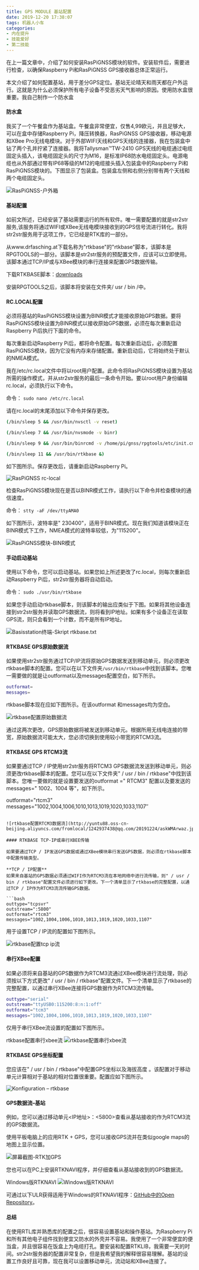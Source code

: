 ```yaml
---
title: GPS MODULE 基站配置
date: 2019-12-20 17:38:07
tags: 机器人小车
categories: 
- 内在提升
- 技能爱好
- 第二技能
---
```


在上一篇文章中，介绍了如何安装RasPiGNSS模块的软件。安装软件后，需要进行检查，以确保Raspberry Pi和RasPiGNSS GPS接收器总体正常运行。

本文介绍了如何配置基站，用于差分GPS定位。基站无论晴天和雨天都在户外运行。这就是为什么必须保护所有电子设备不受恶劣天气影响的原因。使用防水盒很重要。我自己制作一个防水盒

#### 防水盒

我买了一个午餐盒作为基站盒。午餐盒非常便宜，仅售4,99欧元，并且足够大，可以在盒中存储Raspberry Pi，降压转换器，RasPiGNSS GPS接收器，移动电源和XBee Pro无线电模块。对于外部WIFI天线和GPS天线的连接器，我在包装盒中钻了两个孔并拧紧了连接器。我将Tallysman&trade;TW-2410 GPS天线的电缆通过电缆固定头插入，该电缆固定头的尺寸为M16，是标准IP68防水电缆固定头。电源电缆也从外部通过带有IP68等级的M12的电缆接头插入包装盒中的Raspberry Pi和RasPiGNSS模块的。下图显示了包装盒。包装盒左侧和右侧分别带有两个天线和两个电缆固定头。

![RasPiGNSS-户外箱](http://yuntu88.oss-cn-beijing.aliyuncs.com/fromlocal/1242937438@qq.com/20191224/DFeffGcjfd.jpg)

#### 基站配置

如前文所述，已经安装了基站需要运行的所有软件。唯一需要配置的就是str2str服务,该服务将通过WIFI或XBee无线电模块接收到的GPS信号流进行转化。我将str2str服务用于这项工作，它已经是RTK库的一部分。

从www.drfasching.at下载名称为"rtkbase"的"rtkbase"脚本，该脚本是RPGTOOLS的一部分。该脚本是str2str服务的预配置文件，应该可以立即使用。该脚本通过TCP/IP或与XBee模块的串行连接来配置GPS数据传输。

下载RTKBASE脚本：[downloads](http://drfasching.com/downloads.html#rpgtools)

安装RPGTOOLS之后，该脚本将安装在文件夹/ usr / bin /中。
<!-- more -->
#### RC.LOCAL配置

必须将基站的RasPiGNSS模块设置为BINR模式才能接收原始GPS数据。要将RasPiGNSS模块设置为BINR模式以接收原始GPS数据，必须在每次重新启动Raspberry Pi后执行下面的命令。

每次重新启动Raspberry Pi后，都将命令配置。每次重新启动后，必须配置RasPiGNSS模块，因为它没有内存来存储配置。重新启动后，它将始终处于默认的NMEA模式。

我在/etc/rc.local文件中将以root用户配置。此命令将RasPiGNSS模块设置为基站所需的操作模式，并从str2str服务的最后一条命令开始。要以root用户身份编辑rc.local，必须执行以下命令。

命令： `sudo nano /etc/rc.local`

请在rc.local的末尾添加以下命令并保存更改。

```bash
(/bin/sleep 5 && /usr/bin/nvsctl -v reset)

(/bin/sleep 7 && /usr/bin/nvsmode -v binr)

(/bin/sleep 9 && /usr/bin/binrcmd -v /home/pi/gnss/rpgtools/etc/init.cmd)

(/bin/sleep 11 && /usr/bin/rtkbase &)
```

如下图所示。保存更改后，请重新启动Raspberry Pi。

![RasPiGNSS rc-local](http://yuntu88.oss-cn-beijing.aliyuncs.com/fromlocal/1242937438@qq.com/20191224/tEG5tFkPYj.png)

检查RasPiGNSS模块现在是否以BINR模式工作，请执行以下命令并检查模块的通信速度。

命令： `stty -aF /dev/ttyAMA0`

如下图所示，波特率是" 230400"，适用于BINR模式。现在我们知道该模块正在BINR模式下工作，NMEA模式的波特率较低，为"115200"。

![RasPiGNSS模块-BINR模式](http://yuntu88.oss-cn-beijing.aliyuncs.com/fromlocal/1242937438@qq.com/20191224/2jeWCR5dwA.jpg)

#### 手动启动基站

使用以下命令，您可以启动基站。如果您如上所述更改了rc.local，则每次重新启动Raspberry Pi后，str2str服务器将自动启动。

命令： `sudo ./usr/bin/rtkbase`

如果您手动启动rtkbase脚本，则该脚本的输出应类似于下图。如果将其他设备连接到str2str服务并读取GPS数据流，则将看到IP地址。如果有多个设备正在读取GPS流，则只会看到一个计数，而不是所有IP地址。

![Basisstation终端-Skript rtkbase.txt](http://yuntu88.oss-cn-beijing.aliyuncs.com/fromlocal/1242937438@qq.com/20191224/aPAh5THpbJ.jpg)


#### RTKBASE GPS原始数据流

如果使用str2str服务通过TCP/IP流将原始GPS数据发送到移动单元，则必须更改rtkbase脚本的配置。您可以在以下文件夹`/usr/bin/rtkbase`中找到该脚本。您唯一需要做的就是让outformat以及messages配置空白，如下所示。

```bash
outformat=
messages=
```

rtkbase脚本现在应如下图所示。在该outformat 和messages均为空白。

![rtkbase配置原始数据流](http://yuntu88.oss-cn-beijing.aliyuncs.com/fromlocal/1242937438@qq.com/20191224/4Z6fwFdEaw.jpg)


通过这两次更改，GPS原始数据将被发送到移动单元。根据所用无线电连接的带宽，原始数据流可能太大，您必须切换到使用较小带宽的RTCM3流。

#### RTKBASE GPS RTCM3流

如果要通过TCP / IP使用str2str服务将RTCM3 GPS数据流发送到移动单元，则必须更改rtkbase脚本的配置。您可以在以下文件夹" / usr / bin / rtkbase"中找到该脚本。您唯一要做的就是设置要发送的outformat =" RTCM3" 配置以及要发送的messages=" 1002、1004 等"，如下所示。

outformat="rtcm3"
messages="1002,1004,1006,1010,1013,1019,1020,1033,1107″
```

![rtkbase配置RTCM3数据流](http://yuntu88.oss-cn-beijing.aliyuncs.com/fromlocal/1242937438@qq.com/20191224/askWMArwaz.jpg)

#### RTKBASE TCP-IP或串行XBEE传输

如果要通过TCP / IP发送GPS数据或通过XBee模块串行发送GPS数据，则必须在rtkbase脚本中配置传输类型。

**TCP / IP配置**
如果来自基站的GPS数据必须通过WIFI作为RTCM3流在本地网络中进行流传输，则" / usr / bin / rtkbase"配置文件必须进行如下更改。下一个清单显示了rtkbase的完整配置，以通过TCP / IP作为RTCM3流流传输GPS数据。

```bash
outtype="tcpsvr"
outstream=":5800"
outformat="rtcm3"
messages="1002,1004,1006,1010,1013,1019,1020,1033,1107"
```

用于设置TCP / IP流的配置如下图所示。

![rtkbase配置tcp ip流](http://yuntu88.oss-cn-beijing.aliyuncs.com/fromlocal/1242937438@qq.com/20191224/KtZefZ7MJF.jpg)

#### 串行XBee配置

如果必须将来自基站的GPS数据作为RTCM3流通过XBee模块进行流处理，则必须按以下方式更改" / usr / bin / rtkbase"配置文件。下一个清单显示了rtkbase的完整配置，以通过串行XBee连接将GPS数据作为RTCM3流传输。

```bash
outtype="serial"
outstream="ttyUSB0:115200:8:n:1:off"
outformat="tcm3"
messages="1002,1004,1006,1010,1013,1019,1020,1033,1107"
```

仅用于串行XBee流设置的配置如下图所示。

rtkbase配置串行xbee流
![rtkbase配置串行xbee流](http://yuntu88.oss-cn-beijing.aliyuncs.com/fromlocal/1242937438@qq.com/20191224/s288WjxFQY.jpg)

#### RTKBASE GPS坐标配置

您应该在" / usr / bin / rtkbase"中配置GPS坐标以及海拔高度  。该配置对于移动单元计算相对于基站的相对位置很重要。配置应如下图所示。

![Konfiguration – rtkbase](http://yuntu88.oss-cn-beijing.aliyuncs.com/fromlocal/1242937438@qq.com/20191224/iW6xbw2Wht.png)

#### GPS数据流–基站

例如，您可以通过移动单元<IP地址>：<5800>查看从基站接收的作为RTCM3流的GPS数据流。

使用平板电脑上的应用RTK + GPS，您可以接收GPS流并在类似google maps的地图上显示位置。

![屏幕截图-RTK加GPS](http://yuntu88.oss-cn-beijing.aliyuncs.com/fromlocal/1242937438@qq.com/20191224/tNJwRDpcis.jpg)

您也可以在PC上安装RTKNAVI程序，并仔细查看从基站接收到的GPS数据流。

Windows版RTKNAVI
![Windows版RTKNAVI](http://yuntu88.oss-cn-beijing.aliyuncs.com/fromlocal/1242937438@qq.com/20191224/R4Bjh6TkCQ.jpg)

可通过以下ULR获得适用于Windows的RTKNAVI程序：[GitHub中的Open Repository](https://github.com/tomojitakasu/RTKLIB_bin)。

#### 总结

在使用RTL库并熟悉库的配置之后，很容易设置基站和操作基站。为Raspberry Pi和所有其他电子组件找到便宜又防水的外壳并不容易。我使用了一个非常便宜的便当盒，并且很容易在饭盒上为电缆打孔。要安装和配置RTKLIB，我需要一天的时间。str2str服务器的配置非常复杂，但是我希望我的解释很容易理解。基站的设置工作良好且可靠，现在我可以设置移动单元，流动站和XBee连接了。